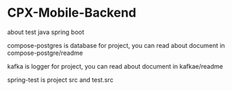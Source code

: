 # CPX-Mobile-Backend
about test java spring boot

compose-postgres is database for project, you can read about document in compose-postgre/readme

kafka is logger for project, you can read about document in kafkae/readme

spring-test is project src and test.src 
